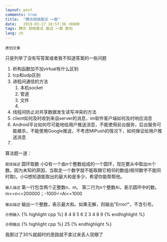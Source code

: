 ```yaml
---
layout: post
comments: true
title:  "腾讯视频面试 一面"
date:   2019-03-27 16:57:36 +0800
tags: 腾讯 视频面试 面试 一面 原创
lang: zh
---
```


`原创文章`

只是列举了没有写答案或者我不知道答案的一些问题

1. 析构函数加不加virtual有什么区别
2. tcp和udp区别
3. 进程间通信的方法
	1. 本机socket
	2. 管道
	3. 文件
	4. 
4. 线程间防止对共享数据发生读写冲突的方法
5. client如何及时收到来自server的消息，im软件客户端如何及时响应消息
6. Android平台如何尽可能地给用户推送消息，不能使用前台服务，后台服务可能被杀，不能使用Google推送，不考虑MIPush的情况下，如何保证给用户推送消息
7. 


算法题一道：

`题目描述`
圆环取数
小Q有一个由n个整数组成的一个圆环，现在要从中取出m个数。因为未知的原因，当取走一个数字就不能取跟它相邻的数组(相邻数字不能同时取)。小Q想知道能取出的最大和是多少，希望你能帮帮他。

`输入描述`
第一行包含两个正整数n、m。
第二行为n个整数Ai，表示圆环中的数。
m<=n<=200000；-1000<=Ai<=1000

`输出描述`
输出一个整数，表示最大和。如果无解，则输出"Error!"，不含引号。

`示例输入`
{% highlight cpp %}
8 4
8 5 6 2 3 4 8 9
{% endhighlight %}

`示例输出`
{% highlight cpp %}
25
{% endhighlight %}

我那过了30%就超时的思路就不拿过来丢人现眼了

